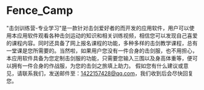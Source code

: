# Fence_Camp
"击剑训练营-专业学习"是一款针对击剑爱好者的而开发的应用软件，用户可以使用本应用软件观看各种击剑运动的知识和相关训练视频，相信您可以发现自己喜爱的课程内容。同时还具备了网上报名课程的功能，多种多样的击剑教学课程，总有一堂课是您所需要的。当然啦，如果用户您没有一件合身的击剑服，也不用担心，本应用软件具备为您定制击剑服的功能，只需要您输入三围以及身高体重等，便可以拥有一件合身的作战服，为您的击剑之旅填上助力。
假如您有什么建议或意见，请联系我们，发送邮件至：1422157428@qq.com，我们收到后会尽快回复您。
